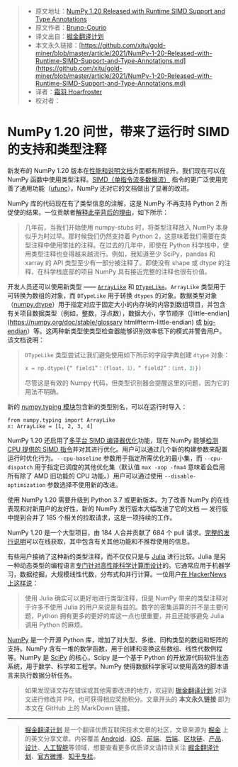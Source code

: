 > * 原文地址：[NumPy 1.20 Released with Runtime SIMD Support and Type Annotations](https://www.infoq.com/news/2021/03/numpy-120-typed-SIMD/)
> * 原文作者：[Bruno-Courio](https://www.infoq.com/profile/Bruno-Couriol/)
> * 译文出自：[掘金翻译计划](https://github.com/xitu/gold-miner)
> * 本文永久链接：[https://github.com/xitu/gold-miner/blob/master/article/2021/NumPy-1-20-Released-with-Runtime-SIMD-Support-and-Type-Annotations.md](https://github.com/xitu/gold-miner/blob/master/article/2021/NumPy-1-20-Released-with-Runtime-SIMD-Support-and-Type-Annotations.md)
> * 译者：[霜羽 Hoarfroster](https://github.com/PassionPenguin)
> * 校对者：

# NumPy 1.20 问世，带来了运行时 SIMD 的支持和类型注释

新发布的 NumPy 1.20 版本在[性能和说明文档](https://github.com/numpy/numpy/releases/tag/v1.20.0)方面都有所提升。我们现在可以在 NumPy 函数中使用类型注释。[SIMD（单指令流多数据流）](https://zh.wikipedia.org/wiki/SIMD) 指令的更广泛使用完善了通用功能（[ufunc](https://numpy.org/doc/stable/reference/ufuncs.html)）。NumPy 还对它的文档做出了显著的改进。

NumPy 库的代码现在有了类型信息的注解，这是 NumPy 不再支持 Python 2 所促使的结果。一位贡献者[解释此举背后的理由](http://numpy-discussion.10968.n7.nabble.com/Put-type-annotations-in-NumPy-proper-td47996.html)，如下所示：

> 几年前，当我们开始使用 numpy-stubs 时，将类型注释放入 NumPy 本身似乎为时过早。那时候我们仍然支持着 Python 2，这意味着我们需要在类型注释中使用笨拙的注释。在过去的几年中，即使在 Python 科学栈中，使用类型注释也变得越来越流行。例如，我知道至少 SciPy，pandas 和 xarray 的 API 类型至少有一部分被注释了。即使没有 shape 或 dtype 的注释，在科学栈底部的项目 NumPy 具有接近完整的注释也很有价值。

开发人员还可以使用新类型 —— [`ArrayLike`](https://numpy.org/doc/stable/reference/typing.html#numpy.typing.ArrayLike) 和 [`DTypeLike`](https://numpy.org/doc/stable/reference/typing.html#numpy.typing.DTypeLike)。`ArrayLike` 类型用于可转换为数组的对象，而 `DTypeLike` 用于转换 `dtypes` 的对象。数据类型对象（[numpy.dtype](https://numpy.org/doc/stable/reference/produced/numpy.dtype.html#numpy.dtype)）用于指定对应于固定大小的内存块的内容到数组项目，并包含有关项目数据类型（例如，整数，浮点数），数据大小，字节顺序（[little-endian](https://numpy.org/doc/stable/glossary html#term-little-endian) 或 [big-endian](https://numpy.org/doc/stable/glossary.html#term-big-endian)）等。这两种新类型使类型检查器能够识别效率低下的模式并警告用户。该文档说明：

> `DTypeLike` 类型尝试让我们避免使用如下所示的字段字典创建 `dtype` 对象：
> ```python
> x = np.dtype({“ field1”：（float，1），“ field2”：（int，3）})
> ```
> 尽管这是有效的 Numpy 代码，但类型识别器会提醒这里的问题，因为它的用法不明确。

新的 [numpy.typing 模块](https://numpy.org/devdocs/reference/typing.html)包含新的类型别名，可以在运行时导入：

```
from numpy.typing import ArrayLike
x: ArrayLike = [1, 2, 3, 4]
```

NumPy 1.20 还启用了[多平台 SIMD 编译器优化](https://numpy.org/devdocs/reference/simd/simd-optimizations.html)功能，现在 NumPy 能够[检测 CPU 提供的 SIMD 指令](https://github.com/numpy/numpy/pull/13421)并对其进行优化。用户可以通过几个新的构建参数来配置运行时优化行为。`--cpu-baseline` 参数用于指定所需优化的最小集，而 `--cpu-dispatch` 用于指定已调度的其他优化集（默认值 `max -xop -fma4` 意味着会启用所有除了 AMD 旧功能的 CPU 功能。）用户可以通过使用 `--disable-optimization` 参数选择不使用新的改进。

使用 NumPy 1.20 需要升级到 Python 3.7 或更新版本。为了改善 NumPy 的在线表现和对新用户的友好性，新的 NumPy 发行版本大幅改进了它的文档 — 发行版中提到合并了 185 个相关的拉取请求，这是一项持续的工作。

NumPy 1.20 是一个大型项目，由 184 人合并贡献了 684 个 pull 请求。[完整的发行说明](https://github.com/numpy/numpy/releases/tag/v1.20.0)可以在线获取，其中包含有关其他功能和不推荐使用的信息。

有些用户接纳了这种新的类型注释，而不仅仅只是与 [Julia](https://julialang.org/) 进行比较。Julia 是另一种动态类型的编程语言[专门针对高性能科学计算而设计](https://docs.julialang.org/en/v1/)的。它通常应用于机器学习，数据挖掘，大规模线性代数，分布式和并行计算。一位用户[在 HackerNews 上这样说](https://hacker-news.news/post/25977977)：

> 使用 Julia 确实可以更好地进行类型注释，但是 NumPy 带来的类型注释对于许多不使用 Julia 的用户来说是有益的。数字的密集运算的并不是主要问题，Python 拥有更多的更好的库这一点也很重要，并且还能够避免 Julia 调用 Python 的麻烦。

[NumPy](http://www.numpy.org/) 是一个开源 Python 库，增加了对大型、多维、同构类型的数组和矩阵的支持。NumPy 含有一堆的数学函数，用于创建和变换这些数组、线性代数例程等。NumPy 是 [SciPy](http://www.scipy.org/) 的核心，Scipy 是一个基于 Python 的开放源代码软件生态系统，用于数学、科学和工程学。NumPy 使得数据科学家可以使用高效的脚本语言来执行数据分析任务。

> 如果发现译文存在错误或其他需要改进的地方，欢迎到 [掘金翻译计划](https://github.com/xitu/gold-miner) 对译文进行修改并 PR，也可获得相应奖励积分。文章开头的 **本文永久链接** 即为本文在 GitHub 上的 MarkDown 链接。

---

> [掘金翻译计划](https://github.com/xitu/gold-miner) 是一个翻译优质互联网技术文章的社区，文章来源为 [掘金](https://juejin.im) 上的英文分享文章。内容覆盖 [Android](https://github.com/xitu/gold-miner#android)、[iOS](https://github.com/xitu/gold-miner#ios)、[前端](https://github.com/xitu/gold-miner#前端)、[后端](https://github.com/xitu/gold-miner#后端)、[区块链](https://github.com/xitu/gold-miner#区块链)、[产品](https://github.com/xitu/gold-miner#产品)、[设计](https://github.com/xitu/gold-miner#设计)、[人工智能](https://github.com/xitu/gold-miner#人工智能)等领域，想要查看更多优质译文请持续关注 [掘金翻译计划](https://github.com/xitu/gold-miner)、[官方微博](http://weibo.com/juejinfanyi)、[知乎专栏](https://zhuanlan.zhihu.com/juejinfanyi)。
